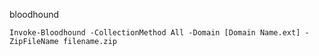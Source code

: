 bloodhound

~~~~~~~~~~~~~~~~~~~~~~~~~~~~~~~~~
Invoke-Bloodhound -CollectionMethod All -Domain [Domain Name.ext] -ZipFileName filename.zip
~~~~~~~~~~~~~~~~~~~~~~~~~~~~~~~~~
